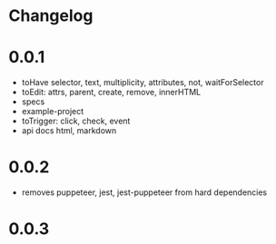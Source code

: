 # Changelog

# 0.0.1

 * toHave selector, text, multiplicity, attributes, not, waitForSelector
 * toEdit: attrs, parent, create, remove, innerHTML
 * specs
 * example-project
 * toTrigger: click, check, event
 * api docs html, markdown

# 0.0.2

 * removes puppeteer, jest, jest-puppeteer from hard dependencies

# 0.0.3